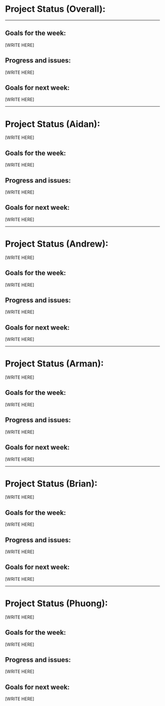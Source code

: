# Project Status (Overall):

---
## Goals for the week:

[WRITE HERE]

## Progress and issues:

[WRITE HERE]

## Goals for next week:

[WRITE HERE]

---
# Project Status (Aidan): 

[WRITE HERE]

## Goals for the week:

[WRITE HERE]

## Progress and issues:

[WRITE HERE]

## Goals for next week:

[WRITE HERE]

---
# Project Status (Andrew): 

[WRITE HERE]

## Goals for the week:

[WRITE HERE]

## Progress and issues:

[WRITE HERE]

## Goals for next week:

[WRITE HERE]

---
# Project Status (Arman): 

[WRITE HERE]

## Goals for the week:

[WRITE HERE]

## Progress and issues:

[WRITE HERE]

## Goals for next week:

[WRITE HERE]

---
# Project Status (Brian): 

[WRITE HERE]

## Goals for the week:

[WRITE HERE]

## Progress and issues:

[WRITE HERE]

## Goals for next week:

[WRITE HERE]

---
# Project Status (Phuong): 

[WRITE HERE]

## Goals for the week:

[WRITE HERE]

## Progress and issues:

[WRITE HERE]

## Goals for next week:

[WRITE HERE]